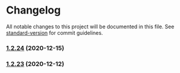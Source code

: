 # Changelog

All notable changes to this project will be documented in this file. See [standard-version](https://github.com/conventional-changelog/standard-version) for commit guidelines.

### [1.2.24](https://github.com/yegobox/flipper-plugins/compare/v1.6.50...v1.2.24) (2020-12-15)

### [1.2.23](https://github.com/yegobox/flipper-plugins/compare/v1.6.49...v1.2.23) (2020-12-12)
